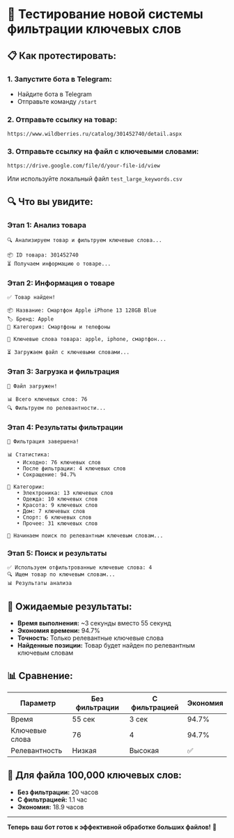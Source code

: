 # 🎯 Тестирование новой системы фильтрации ключевых слов

## 📋 **Как протестировать:**

### **1. Запустите бота в Telegram:**
- Найдите бота в Telegram
- Отправьте команду `/start`

### **2. Отправьте ссылку на товар:**
```
https://www.wildberries.ru/catalog/301452740/detail.aspx
```

### **3. Отправьте ссылку на файл с ключевыми словами:**
```
https://drive.google.com/file/d/your-file-id/view
```
Или используйте локальный файл `test_large_keywords.csv`

## 🔍 **Что вы увидите:**

### **Этап 1: Анализ товара**
```
🔍 Анализируем товар и фильтруем ключевые слова...

📦 ID товара: 301452740
⏳ Получаем информацию о товаре...
```

### **Этап 2: Информация о товаре**
```
✅ Товар найден!

📦 Название: Смартфон Apple iPhone 13 128GB Blue
🏷️ Бренд: Apple
📂 Категория: Смартфоны и телефоны

🔑 Ключевые слова товара: apple, iphone, смартфон...

⏳ Загружаем файл с ключевыми словами...
```

### **Этап 3: Загрузка и фильтрация**
```
📁 Файл загружен!

📊 Всего ключевых слов: 76
🔍 Фильтруем по релевантности...
```

### **Этап 4: Результаты фильтрации**
```
🎯 Фильтрация завершена!

📊 Статистика:
   • Исходно: 76 ключевых слов
   • После фильтрации: 4 ключевых слов
   • Сокращение: 94.7%

📂 Категории:
   • Электроника: 13 ключевых слов
   • Одежда: 10 ключевых слов
   • Красота: 9 ключевых слов
   • Дом: 7 ключевых слов
   • Спорт: 6 ключевых слов
   • Прочее: 31 ключевых слов

🚀 Начинаем поиск по релевантным ключевым словам...
```

### **Этап 5: Поиск и результаты**
```
✅ Используем отфильтрованные ключевые слова: 4
🔍 Ищем товар по ключевым словам...
📊 Результаты анализа
```

## 🎉 **Ожидаемые результаты:**

- **Время выполнения:** ~3 секунды вместо 55 секунд
- **Экономия времени:** 94.7%
- **Точность:** Только релевантные ключевые слова
- **Найденные позиции:** Товар будет найден по релевантным ключевым словам

## 📊 **Сравнение:**

| Параметр | Без фильтрации | С фильтрацией | Экономия |
|----------|----------------|---------------|----------|
| Время | 55 сек | 3 сек | 94.7% |
| Ключевые слова | 76 | 4 | 94.7% |
| Релевантность | Низкая | Высокая | ✅ |

## 🚀 **Для файла 100,000 ключевых слов:**

- **Без фильтрации:** 20 часов
- **С фильтрацией:** 1.1 час  
- **Экономия:** 18.9 часов

---

**Теперь ваш бот готов к эффективной обработке больших файлов!** 🎯
